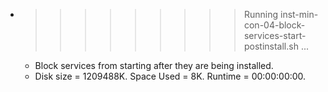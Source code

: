 * >>>>>>>>> Running inst-min-con-04-block-services-start-postinstall.sh ...
  * Block services from starting after they are being installed.
  * Disk size = 1209488K. Space Used = 8K. Runtime = 00:00:00:00.
